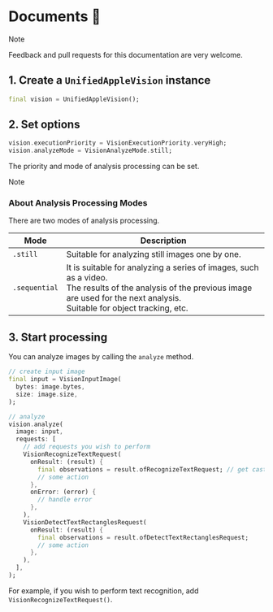 # Documents 📘

> [!NOTE]
> Feedback and pull requests for this documentation are very welcome.

## 1. Create a `UnifiedAppleVision` instance
```dart
final vision = UnifiedAppleVision();
```

## 2. Set options

```dart
vision.executionPriority = VisionExecutionPriority.veryHigh;
vision.analyzeMode = VisionAnalyzeMode.still;
```
The priority and mode of analysis processing can be set.

> [!NOTE]
> ### About Analysis Processing Modes
>
> There are two modes of analysis processing.
>
> | Mode | Description |
> |------|-------------|
> | `.still` | Suitable for analyzing still images one by one. |
> | `.sequential` | It is suitable for analyzing a series of images, such as a video.<br>The results of the analysis of the previous image are used for the next analysis.<br>Suitable for object tracking, etc. |



## 3. Start processing

You can analyze images by calling the `analyze` method.

```dart
// create input image
final input = VisionInputImage(
  bytes: image.bytes,
  size: image.size,
);

// analyze
vision.analyze(
  image: input,
  requests: [
    // add requests you wish to perform
    VisionRecognizeTextRequest(
      onResult: (result) {
        final observations = result.ofRecognizeTextRequest; // get casted results
        // some action
      },
      onError: (error) {
        // handle error
      },
    ),
    VisionDetectTextRectanglesRequest(
      onResult: (result) {
        final observations = result.ofDetectTextRectanglesRequest;
        // some action
      },
    ),
  ],
);
```

For example, if you wish to perform text recognition, add `VisionRecognizeTextRequest()`.
